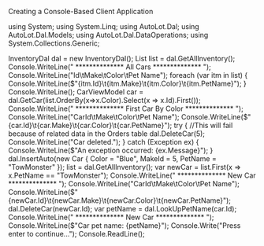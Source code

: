 Creating a Console-Based Client Application

using System;
using System.Linq;
using AutoLot.Dal;
using AutoLot.Dal.Models;
using AutoLot.Dal.DataOperations;
using System.Collections.Generic;


InventoryDal dal = new InventoryDal();
List<CarViewModel> list = dal.GetAllInventory();
Console.WriteLine(" ************** All Cars ************** ");
Console.WriteLine("Id\tMake\tColor\tPet Name");
foreach (var itm in list)
{
Console.WriteLine($"{itm.Id}\t{itm.Make}\t{itm.Color}\t{itm.PetName}");
}
Console.WriteLine();
CarViewModel car = dal.GetCar(list.OrderBy(x=>x.Color).Select(x => x.Id).First());
Console.WriteLine(" ************** First Car By Color ************** ");
Console.WriteLine("CarId\tMake\tColor\tPet Name");
Console.WriteLine($"{car.Id}\t{car.Make}\t{car.Color}\t{car.PetName}");
try
{
//This will fail because of related data in the Orders table
dal.DeleteCar(5);
Console.WriteLine("Car deleted.");
}
catch (Exception ex)
{
Console.WriteLine($"An exception occurred: {ex.Message}");
}
dal.InsertAuto(new Car { Color = "Blue", MakeId = 5, PetName = "TowMonster" });
list = dal.GetAllInventory();
var newCar = list.First(x => x.PetName == "TowMonster");
Console.WriteLine(" ************** New Car ************** ");
Console.WriteLine("CarId\tMake\tColor\tPet Name");
Console.WriteLine($"{newCar.Id}\t{newCar.Make}\t{newCar.Color}\t{newCar.PetName}");
dal.DeleteCar(newCar.Id);
var petName = dal.LookUpPetName(car.Id);
Console.WriteLine(" ************** New Car ************** ");
Console.WriteLine($"Car pet name: {petName}");
Console.Write("Press enter to continue...");
Console.ReadLine();